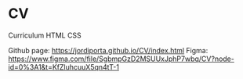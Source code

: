 # CV
Curriculum HTML CSS

Github page: https://jordiporta.github.io/CV/index.html
Figma: https://www.figma.com/file/SgbmpGzD2MSUUxJphP7wbq/CV?node-id=0%3A1&t=KfZluhcuuX5qn4tT-1

